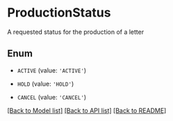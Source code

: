 # ProductionStatus

A requested status for the production of a letter

## Enum

* `ACTIVE` (value: `'ACTIVE'`)

* `HOLD` (value: `'HOLD'`)

* `CANCEL` (value: `'CANCEL'`)

[[Back to Model list]](../README.md#documentation-for-models) [[Back to API list]](../README.md#documentation-for-api-endpoints) [[Back to README]](../README.md)
